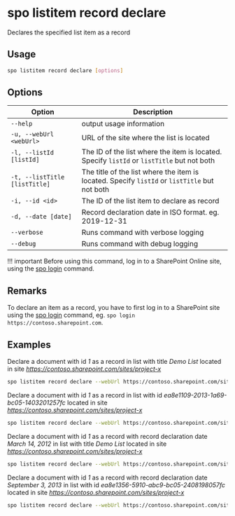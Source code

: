# spo listitem record declare

Declares the specified list item as a record

## Usage

```sh
spo listitem record declare [options]
```

## Options

Option|Description
------|-----------
`--help`|output usage information
`-u, --webUrl <webUrl>`|URL of the site where the list is located
`-l, --listId [listId]`|The ID of the list where the item is located. Specify `listId` or `listTitle` but not both
`-t, --listTitle [listTitle]`|The title of the list where the item is located. Specify `listId` or `listTitle` but not both
`-i, --id <id>`|The ID of the list item to declare as record
`-d, --date [date]`|Record declaration date in ISO format. eg. 2019-12-31
`--verbose`|Runs command with verbose logging
`--debug`| Runs command with debug logging

!!! important
    Before using this command, log in to a SharePoint Online site, using the [spo login](../login.md) command.

## Remarks

To declare an item as a record, you have to first log in to a SharePoint site using the [spo login](../login.md) command, eg. `spo login https://contoso.sharepoint.com`.

## Examples

Declare a document with id _1_ as a record in list with title _Demo List_ located in site _https://contoso.sharepoint.com/sites/project-x_

```sh
spo listitem record declare --webUrl https://contoso.sharepoint.com/sites/project-x --listTitle "Demo List" --id 1
```

Declare a document with id _1_ as a record in list with id _ea8e1109-2013-1a69-bc05-1403201257fc_ located in site _https://contoso.sharepoint.com/sites/project-x_

```sh
spo listitem record declare --webUrl https://contoso.sharepoint.com/sites/project-x --listId ea8e1109-2013-1a69-bc05-1403201257fc --id 1
```

Declare a document with id _1_ as a record with record declaration date _March 14, 2012_ in list with title _Demo List_ located in site _https://contoso.sharepoint.com/sites/project-x_

```sh
spo listitem record declare --webUrl https://contoso.sharepoint.com/sites/project-x --listTitle "Demo List" --id 1 --date 2012-03-14
```

Declare a document with id _1_ as a record with record declaration date _September 3, 2013_ in list with id _ea8e1356-5910-abc9-bc05-2408198057fc_ located in site _https://contoso.sharepoint.com/sites/project-x_

```sh
spo listitem record declare --webUrl https://contoso.sharepoint.com/sites/project-x --listId ea8e1356-5910-abc9-bc05-2408198057fc --id 1 --date 2013-09-03
```